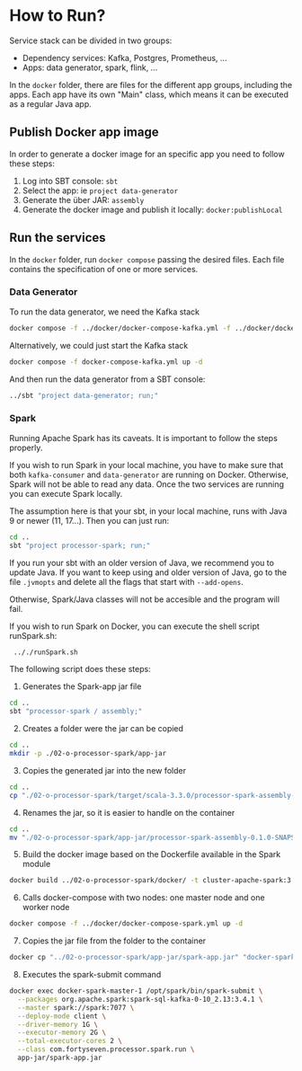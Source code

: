 # How to Run?

Service stack can be divided in two groups:

* Dependency services: Kafka, Postgres, Prometheus, ...
* Apps: data generator, spark, flink, ...

In the `docker` folder, there are files for the different app groups, including the apps. Each app have its own "Main"
class, which means it can be executed as a regular Java app.

## Publish Docker app image

In order to generate a docker image for an specific app you need to follow these steps:

1. Log into SBT console: `sbt`
2. Select the app: ie `project data-generator`
3. Generate the über JAR: `assembly`
4. Generate the docker image and publish it locally: `docker:publishLocal`

## Run the services

In the `docker` folder, run `docker compose` passing the desired files. Each file contains the specification of one or 
more services.

### Data Generator

To run the data generator, we need the Kafka stack

```bash
docker compose -f ../docker/docker-compose-kafka.yml -f ../docker/docker-compose-generator.yml up -d
```

Alternatively, we could just start the Kafka stack

```bash
docker compose -f docker-compose-kafka.yml up -d
```

And then run the data generator from a SBT console:

```bash
../sbt "project data-generator; run;"
```

### Spark

Running Apache Spark has its caveats. It is important to follow the steps properly.

If you wish to run Spark in your local machine, you have to make sure that both `kafka-consumer` and `data-generator` are running on Docker.
Otherwise, Spark will not be able to read any data. Once the two services are running you can execute Spark locally.

The assumption here is that your sbt, in your local machine, runs with Java 9 or newer (11, 17...). Then you can just run:

```bash
cd ..
sbt "project processor-spark; run;"
```

If you run your sbt with an older version of Java, we recommend you to update Java. If you want to keep using and older version of Java,
go to the file `.jvmopts` and delete all the flags that start with `--add-opens`.

Otherwise, Spark/Java classes will not be accesible and the program will fail.

If you wish to run Spark on Docker, you can execute the shell script runSpark.sh:

```bash
 .././runSpark.sh
```

The following script does these steps:
1) Generates the Spark-app jar file
```bash
cd ..
sbt "processor-spark / assembly;"
```
2) Creates a folder were the jar can be copied
```bash
cd ..
mkdir -p ./02-o-processor-spark/app-jar
```
3) Copies the generated jar into the new folder
```bash
cd ..
cp "./02-o-processor-spark/target/scala-3.3.0/processor-spark-assembly-0.1.0-SNAPSHOT.jar" "./02-o-processor-spark/app-jar"
```
4) Renames the jar, so it is easier to handle on the container
```bash
cd ..
mv "./02-o-processor-spark/app-jar/processor-spark-assembly-0.1.0-SNAPSHOT.jar" "./02-o-processor-spark/app-jar/spark-app.jar"
```
5) Build the docker image based on the Dockerfile available in the Spark module
```bash
docker build ../02-o-processor-spark/docker/ -t cluster-apache-spark:3.4.1
```
6) Calls docker-compose with two nodes: one master node and one worker node
```bash
docker compose -f ../docker/docker-compose-spark.yml up -d

```
7) Copies the jar file from the folder to the container
```bash
docker cp "../02-o-processor-spark/app-jar/spark-app.jar" "docker-spark-master-1:/opt/spark/app-jar"

```
8) Executes the spark-submit command
```bash
docker exec docker-spark-master-1 /opt/spark/bin/spark-submit \
  --packages org.apache.spark:spark-sql-kafka-0-10_2.13:3.4.1 \
  --master spark://spark:7077 \
  --deploy-mode client \
  --driver-memory 1G \
  --executor-memory 2G \
  --total-executor-cores 2 \
  --class com.fortyseven.processor.spark.run \
  app-jar/spark-app.jar
```



